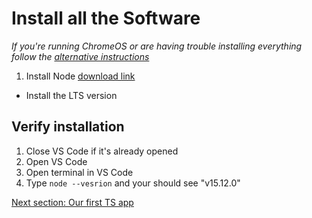 # Install all the Software
*If you're running ChromeOS or are having trouble installing everything follow
the [alternative instructions](/notes/week2/repl.it.md)*

1. Install Node [download link](https://nodejs.org/en/download/kj)
  * Install the LTS version

## Verify installation

1. Close VS Code if it's already opened
1. Open VS Code
1. Open terminal in VS Code
1. Type `node --vesrion` and your should see "v15.12.0"

[Next section: Our first TS app](/notes/week1/ts_app.md)
